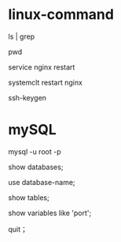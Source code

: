 # linux-command

ls | grep

pwd

service nginx restart

systemclt restart nginx

ssh-keygen

# mySQL

mysql -u root -p 

show databases;

use database-name;

show tables;

show variables like 'port';

quit；




